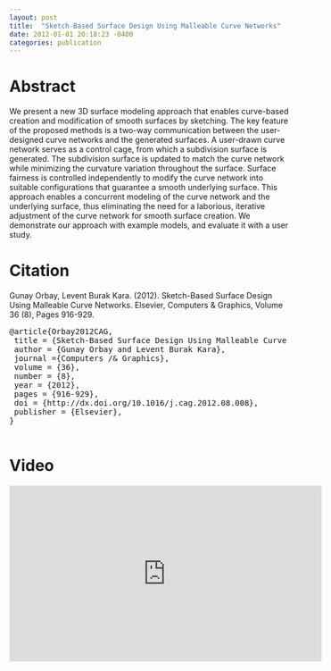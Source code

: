 ```yaml
---
layout: post
title:  "Sketch-Based Surface Design Using Malleable Curve Networks"
date: 2012-01-01 20:18:23 -0400
categories: publication
---
```


<h1>Abstract</h1>

We present a new 3D surface modeling approach that enables curve-based creation and modification of smooth surfaces by sketching. The key feature of the proposed methods is a two-way communication between the user-designed curve networks and the generated surfaces. A user-drawn curve network serves as a control cage, from which a subdivision surface is generated. The subdivision surface is updated to match the curve network while minimizing the curvature variation throughout the surface. Surface fairness is controlled independently to modify the curve network into suitable configurations that guarantee a smooth underlying surface. This approach enables a concurrent modeling of the curve network and the underlying surface, thus eliminating the need for a laborious, iterative adjustment of the curve network for smooth surface creation. We demonstrate our approach with example models, and evaluate it with a user study.

<!--more-->

<h1>Citation</h1>

Gunay Orbay, Levent Burak Kara. (2012). Sketch-Based Surface Design Using Malleable Curve Networks. Elsevier, Computers & Graphics, Volume 36 (8), Pages 916-929.

<pre>
@article{Orbay2012CAG,
 title = {Sketch-Based Surface Design Using Malleable Curve Networks},
 author = {Gunay Orbay and Levent Burak Kara},
 journal ={Computers /& Graphics},
 volume = {36},
 number = {8},
 year = {2012},
 pages = {916-929},
 doi = {http://dx.doi.org/10.1016/j.cag.2012.08.008},
 publisher = {Elsevier},
}
 </pre>

 <h1>Video</h1>

<iframe width="560" height="315" src="https://www.youtube.com/embed/bbzQ_yXEEbE" frameborder="0" allow="autoplay; encrypted-media" allowfullscreen></iframe>
